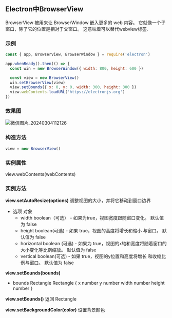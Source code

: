 ## Electron中BrowserView
BrowserView 被用来让 BrowserWindow 嵌入更多的 web 内容。 它就像一个子窗口，除了它的位置是相对于父窗口。 这意味着可以替代webview标签.

### 示例
```js
const { app, BrowserView, BrowserWindow } = require('electron')

app.whenReady().then(() => {
  const win = new BrowserWindow({ width: 800, height: 600 })

  const view = new BrowserView()
  win.setBrowserView(view)
  view.setBounds({ x: 0, y: 0, width: 300, height: 300 })
  view.webContents.loadURL('https://electronjs.org')
})
```

### 效果图
![微信图片_20240304112126](C:\Users\admin\Pictures\微信图片_20240304112126.png)

### 构造方法
```js
view = new BrowserView()
```

### 实例属性
view.webContents(webContents)

### 实例方法
**view.setAutoResize(options)**  调整视图的大小，并将它移动到窗口边界
* 选项 对象
    * width boolean（可选） - 如果为true，视图宽度跟随窗口变化。 默认值为 false
    * height boolean(可选) - 如果 true，视图的高度将增长和缩小 与窗口。 默认值为 false
    * horizontal boolean (可选) - 如果为 true，视图的x轴和宽度将随着窗口的大小变化等比例缩放。 默认值为 false
    * vertical boolean(可选) - 如果 true，视图的y位置和高度将增长 和收缩比例与窗口。 默认值为 false

**view.setBounds(bounds)**
* bounds Rectangle
    Rectangle {
        x number
        y number
        width number
        height number
    }

**view.setBounds()**
返回 Rectangle

**view.setBackgroundColor(color)** 设置背景颜色

